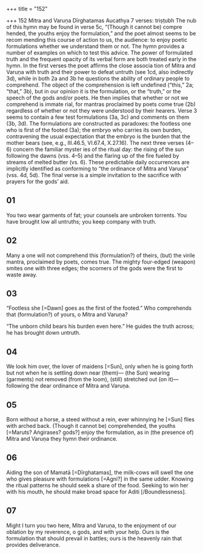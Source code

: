 +++
title = "152"

+++
152
Mitra and Varuṇa
Dīrghatamas Aucathya
7 verses: triṣṭubh
The nub of this hymn may be found in verse 5c, “(Though it cannot be) compre hended, the youths enjoy the formulation,” and the poet almost seems to be recom mending this course of action to us, the audience:  to enjoy poetic formulations  whether we understand them or not. The hymn provides a number of examples on  which to test this advice.
The power of formulated truth and the frequent opacity of its verbal form are  both treated early in the hymn. In the first verses the poet affirms the close associa tion of Mitra and Varuṇa with truth and their power to defeat untruth (see 1cd, also  indirectly 3d), while in both 2a and 3b he questions the ability of ordinary people to  comprehend. The object of the comprehension is left undefined (“this,” 2a; “that,”  3b), but in our opinion it is the formulation, or the “truth,” or the speech of the  gods and/or poets. He then implies that whether or not we comprehend is immate rial, for mantras proclaimed by poets come true (2b) regardless of whether or not  they were understood by their hearers.
Verse 3 seems to contain a few test formulations (3a, 3c) and comments on them  (3b, 3d). The formulations are constructed as paradoxes: the footless one who is  first of the footed (3a); the embryo who carries its own burden, contravening the  usual expectation that the embryo is the burden that the mother bears (see, e.g.,  III.46.5, VI.67.4, X.27.16). The next three verses (4–6) concern the familiar myster
ies of the ritual day: the rising of the sun following the dawns (vss. 4–5) and the  flaring up of the fire fueled by streams of melted butter (vs. 6). These predictable  daily occurrences are implicitly identified as conforming to “the ordinance of Mitra  and Varuṇa” (vss. 4d, 5d).
The final verse is a simple invitation to the sacrifice with prayers for the  gods’ aid.
## 01
You two wear garments of fat; your counsels are unbroken torrents. You have brought low all untruths; you keep company with truth.
## 02
Many a one will not comprehend this (formulation?) of theirs, (but) the  virile mantra, proclaimed by poets, comes true.
The mighty four-edged (weapon) smites one with three edges; the
scorners of the gods were the first to waste away.
## 03
“Footless she [=Dawn] goes as the first of the footed.” Who
comprehends that (formulation?) of yours, o Mitra and Varuṇa?

“The unborn child bears his burden even here.” He guides the truth
across; he has brought down untruth.
## 04
We look him over, the lover of maidens [=Sun], only when he is going  forth but not when he is settling down near (them)—
(the Sun) wearing (garments) not removed (from the loom), (still)
stretched out (on it)—following the dear ordinance of Mitra and
Varuṇa.
## 05
Born without a horse, a steed without a rein, ever whinnying he [=Sun]  flies with arched back.
(Though it cannot be) comprehended, the youths [=Maruts? Aṅgirases?  gods?] enjoy the formulation, as in (the presence of) Mitra and Varuṇa  they hymn their ordinance.
## 06
Aiding the son of Mamatā [=Dīrghatamas], the milk-cows will swell the  one who gives pleasure with formulations [=Agni?] in the same udder. Knowing the ritual patterns he should seek a share of the food. Seeking  to win her with his mouth, he should make broad space for Aditi
[/Boundlessness].
## 07
Might I turn you two here, Mitra and Varuṇa, to the enjoyment of our  oblation by my reverence, o gods, and with your help.
Ours is the formulation that should prevail in battles; ours is the
heavenly rain that provides deliverance.